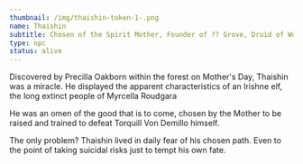 ```yaml
---
thumbnail: /img/thaishin-token-1-.png
name: Thaishin
subtitle: Chosen of the Spirit Mother, Founder of ?? Grove, Druid of Wolf Grove
type: npc
status: alive
---
```

Discovered by Precilla Oakborn within the forest on Mother's Day, Thaishin was a miracle. He displayed the apparent characteristics of an Irishne elf, the long extinct people of Myrcella Roudgara 

He was an omen of the good that is to come, chosen by the Mother to be raised and trained to defeat Torquill Von Demillo himself.

The only problem? Thaishin lived in daily fear of his chosen path. Even to the point of taking suicidal risks just to tempt his own fate.